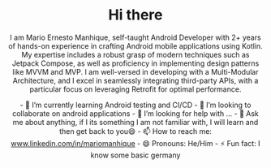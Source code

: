 
<head>
</head>
<body>
    <header>
         <h1>Hi there</h1>
        <p>
          I am Mario Ernesto Manhique, self-taught Android Developer with 2+ years of hands-on experience in crafting Android
          mobile applications using Kotlin. My expertise includes a robust grasp of modern
          techniques such as Jetpack Compose, as well as proficiency in implementing design patterns like
          MVVM and MVP. I am well-versed in developing with a Multi-Modular Architecture, and I excel in
          seamlessly integrating third-party APIs, with a particular focus on leveraging Retrofit for optimal
          performance.
        </p>
        <p> 
        - 🌱 I’m currently learning Android testing and CI/CD
        - 👯 I’m looking to collaborate on android applications
        - 🤔 I’m looking for help with ...
        - 💬 Ask me about anything, if I its something I am not familiar with, I will learn and then get back to you😄
        - 📫 How to reach me: <a href="www.linkedin.com/in/mariomanhique" target="_blank"> www.linkedin.com/in/mariomanhique</a>
        - 😄 Pronouns: He/Him
        - ⚡ Fun fact: I know some basic germany
        </p>
    </header>
</body>

